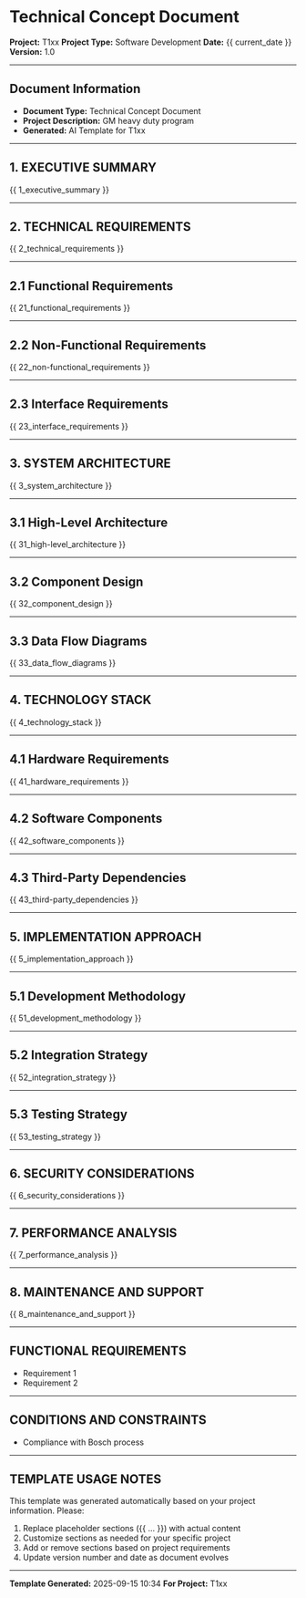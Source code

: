 # Technical Concept Document

**Project:** T1xx
**Project Type:** Software Development
**Date:** {{ current_date }}
**Version:** 1.0

---

## Document Information
- **Document Type:** Technical Concept Document
- **Project Description:** GM heavy duty program
- **Generated:** AI Template for T1xx

---

## 1. EXECUTIVE SUMMARY

{{ 1_executive_summary }}

---

## 2. TECHNICAL REQUIREMENTS

{{ 2_technical_requirements }}

---

## 2.1 Functional Requirements

{{ 21_functional_requirements }}

---

## 2.2 Non-Functional Requirements

{{ 22_non-functional_requirements }}

---

## 2.3 Interface Requirements

{{ 23_interface_requirements }}

---

## 3. SYSTEM ARCHITECTURE

{{ 3_system_architecture }}

---

## 3.1 High-Level Architecture

{{ 31_high-level_architecture }}

---

## 3.2 Component Design

{{ 32_component_design }}

---

## 3.3 Data Flow Diagrams

{{ 33_data_flow_diagrams }}

---

## 4. TECHNOLOGY STACK

{{ 4_technology_stack }}

---

## 4.1 Hardware Requirements

{{ 41_hardware_requirements }}

---

## 4.2 Software Components

{{ 42_software_components }}

---

## 4.3 Third-Party Dependencies

{{ 43_third-party_dependencies }}

---

## 5. IMPLEMENTATION APPROACH

{{ 5_implementation_approach }}

---

## 5.1 Development Methodology

{{ 51_development_methodology }}

---

## 5.2 Integration Strategy

{{ 52_integration_strategy }}

---

## 5.3 Testing Strategy

{{ 53_testing_strategy }}

---

## 6. SECURITY CONSIDERATIONS

{{ 6_security_considerations }}

---

## 7. PERFORMANCE ANALYSIS

{{ 7_performance_analysis }}

---

## 8. MAINTENANCE AND SUPPORT

{{ 8_maintenance_and_support }}

---

## FUNCTIONAL REQUIREMENTS

- Requirement 1
- Requirement 2

---

## CONDITIONS AND CONSTRAINTS

- Compliance with Bosch process

---


## TEMPLATE USAGE NOTES

This template was generated automatically based on your project information. Please:

1. Replace placeholder sections ({{ ... }}) with actual content
2. Customize sections as needed for your specific project
3. Add or remove sections based on project requirements
4. Update version number and date as document evolves

---

**Template Generated:** 2025-09-15 10:34
**For Project:** T1xx
